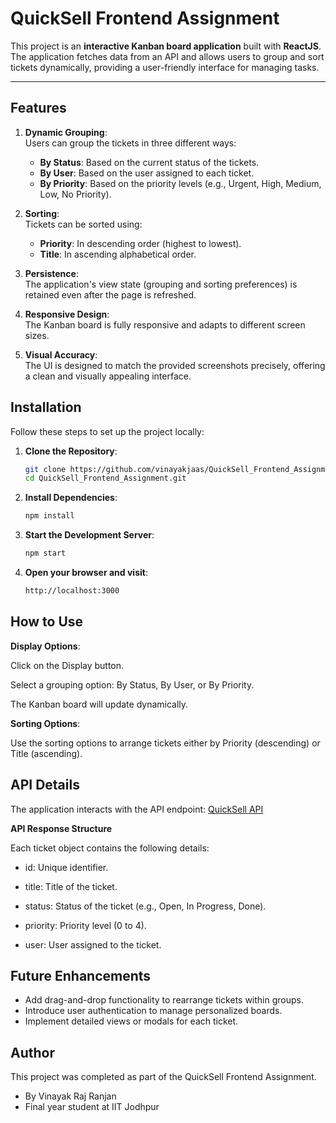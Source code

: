 # QuickSell Frontend Assignment

This project is an **interactive Kanban board application** built with **ReactJS**. The application fetches data from an API and allows users to group and sort tickets dynamically, providing a user-friendly interface for managing tasks.

---

## **Features**

1. **Dynamic Grouping**:  
   Users can group the tickets in three different ways:
   - **By Status**: Based on the current status of the tickets.
   - **By User**: Based on the user assigned to each ticket.
   - **By Priority**: Based on the priority levels (e.g., Urgent, High, Medium, Low, No Priority).

2. **Sorting**:  
   Tickets can be sorted using:
   - **Priority**: In descending order (highest to lowest).
   - **Title**: In ascending alphabetical order.

3. **Persistence**:  
   The application's view state (grouping and sorting preferences) is retained even after the page is refreshed.

4. **Responsive Design**:  
   The Kanban board is fully responsive and adapts to different screen sizes.

5. **Visual Accuracy**:  
   The UI is designed to match the provided screenshots precisely, offering a clean and visually appealing interface.

## **Installation**

Follow these steps to set up the project locally:

1. **Clone the Repository**:
   ```bash
   git clone https://github.com/vinayakjaas/QuickSell_Frontend_Assignment.git
   cd QuickSell_Frontend_Assignment.git
   ```
2. **Install Dependencies**:
    ```bash
    npm install
    ```
3. **Start the Development Server**:
    ```bash
    npm start
    ```
4. **Open your browser and visit**:
    ```bash
    http://localhost:3000
    ```

## **How to Use**
**Display Options**:

Click on the Display button.

Select a grouping option: By Status, By User, or By Priority.

The Kanban board will update dynamically.

**Sorting Options**:

Use the sorting options to arrange tickets either by Priority (descending) or Title (ascending).

## **API Details**
The application interacts with the API endpoint:
[QuickSell API](https://api.quicksell.co/v1/internal/frontend-assignment)


**API Response Structure**

Each ticket object contains the following details:

- id: Unique identifier.

- title: Title of the ticket.

- status: Status of the ticket (e.g., Open, In Progress, Done).

- priority: Priority level (0 to 4).

- user: User assigned to the ticket.

## **Future Enhancements**
- Add drag-and-drop functionality to rearrange tickets within groups.
- Introduce user authentication to manage personalized boards.
- Implement detailed views or modals for each ticket.

## **Author**
This project was completed as part of the QuickSell Frontend Assignment.
- By Vinayak Raj Ranjan
- Final year student at IIT Jodhpur 

